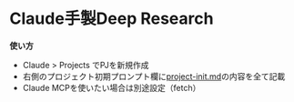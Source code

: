 # Claude手製Deep Research

**使い方**
* Claude > Projects でPJを新規作成
* 右側のプロジェクト初期プロンプト欄に[project-init.md](./project-init.md)の内容を全て記載
* Claude MCPを使いたい場合は別途設定（fetch）
